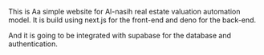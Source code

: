 This is Aa simple website for Al-nasih real estate valuation automation model.
It is build using next.js for the front-end and deno for the back-end.

And it is going to be integrated with supabase for the database and authentication.